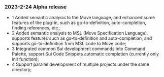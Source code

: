### 2023-2-24 Alpha release
* 1 Added semantic analysis to the Move language, and enhanced some features of the plug-in, such as go-to-definition, auto-completion, finding references, etc.;
* 2 Added semantic analysis to MSL (Move Specification Language), supports features such as go-to-definition and auto-completion, and supports go-to-definition from MSL code to Move code;
* 3 Integrated common Sui development commands into Command Palette, support Sui Code Snippets automatic completion (currently only init function);
* 4 Support parallel development of multiple projects under the same directory;

